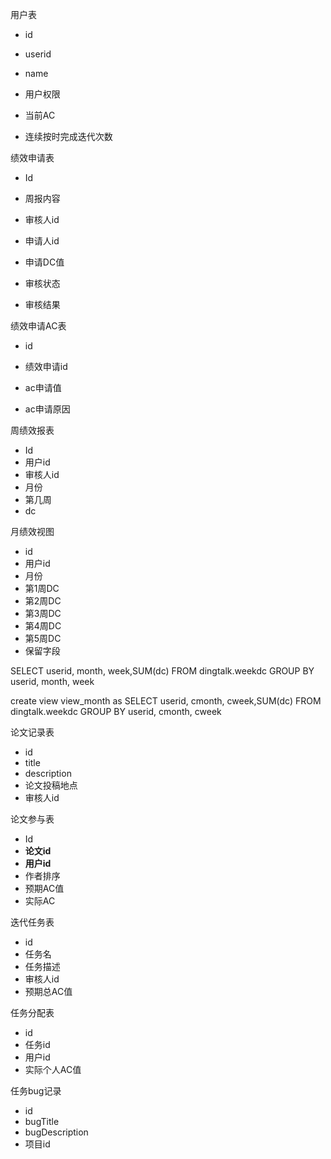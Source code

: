 用户表

+ id

+ userid
+ name
+ 用户权限
+ 当前AC
+ 连续按时完成迭代次数



绩效申请表

+ Id
+ 周报内容

+ 审核人id
+ 申请人id
+ 申请DC值
+ 审核状态
+ 审核结果



绩效申请AC表

+ id

+ 绩效申请id

+ ac申请值
+ ac申请原因



周绩效报表

+ Id
+ 用户id
+ 审核人id
+ 月份
+ 第几周
+ dc



月绩效视图

+ id
+ 用户id
+ 月份
+ 第1周DC
+ 第2周DC
+ 第3周DC
+ 第4周DC
+ 第5周DC
+ 保留字段

SELECT userid, month, week,SUM(dc) FROM dingtalk.weekdc GROUP BY userid, month, week

create view view_month as
SELECT userid, cmonth, cweek,SUM(dc) FROM dingtalk.weekdc GROUP BY userid, cmonth, cweek



论文记录表

+ id
+ title
+ description
+ 论文投稿地点
+ 审核人id



论文参与表

+ Id
+ **论文id**
+ **用户id**
+ 作者排序
+ 预期AC值
+ 实际AC





迭代任务表

+ id
+ 任务名
+ 任务描述
+ 审核人id
+ 预期总AC值



任务分配表

+ id
+ 任务id
+ 用户id
+ 实际个人AC值



任务bug记录

+ id
+ bugTitle
+ bugDescription
+ 项目id

